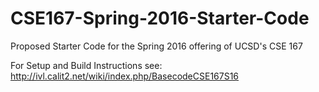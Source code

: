 # CSE167-Spring-2016-Starter-Code
Proposed Starter Code for the Spring 2016 offering of UCSD's CSE 167

For Setup and Build Instructions see: http://ivl.calit2.net/wiki/index.php/BasecodeCSE167S16